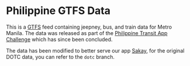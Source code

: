 Philippine GTFS Data
====================

This is a [GTFS](https://developers.google.com/transit/gtfs/reference) feed containing jeepney, bus, and train data for Metro Manila. The data was released as part of the [Philippine Transit App Challenge](http://philippine-transit.hackathome.com/dataset-philippines-transit-information-service-gtfs/) which has since been concluded.

The data has been modified to better serve our app [Sakay](http://sakay.ph), for the original DOTC data, you can refer to the `dotc` branch.
